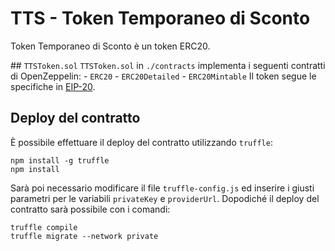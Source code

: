 # TTS - Token Temporaneo di Sconto
Token Temporaneo di Sconto è un token ERC20.

## `TTSToken.sol`
`TTSToken.sol` in `./contracts` implementa i seguenti contratti di OpenZeppelin:
    - `ERC20`
    - `ERC20Detailed`
    - `ERC20Mintable`
Il token segue le specifiche in [EIP-20](https://github.com/ethereum/EIPs/blob/master/EIPS/eip-20.md).
## Deploy del contratto
È possibile effettuare il deploy del contratto utilizzando `truffle`:

```
npm install -g truffle
npm install 
```

Sarà poi necessario modificare il file `truffle-config.js` ed inserire i giusti parametri per le variabili `privateKey` e `providerUrl`. Dopodiché il deploy del contratto sarà possibile con i comandi:

```
truffle compile
truffle migrate --network private
```

